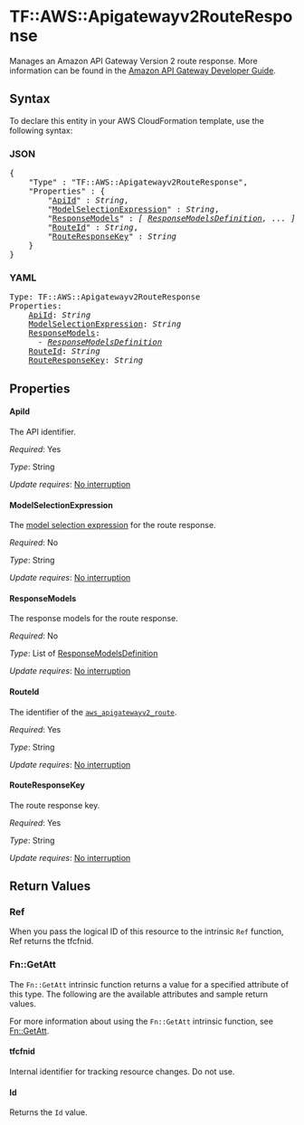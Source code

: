 # TF::AWS::Apigatewayv2RouteResponse

Manages an Amazon API Gateway Version 2 route response.
More information can be found in the [Amazon API Gateway Developer Guide](https://docs.aws.amazon.com/apigateway/latest/developerguide/apigateway-websocket-api.html).

## Syntax

To declare this entity in your AWS CloudFormation template, use the following syntax:

### JSON

<pre>
{
    "Type" : "TF::AWS::Apigatewayv2RouteResponse",
    "Properties" : {
        "<a href="#apiid" title="ApiId">ApiId</a>" : <i>String</i>,
        "<a href="#modelselectionexpression" title="ModelSelectionExpression">ModelSelectionExpression</a>" : <i>String</i>,
        "<a href="#responsemodels" title="ResponseModels">ResponseModels</a>" : <i>[ <a href="responsemodelsdefinition.md">ResponseModelsDefinition</a>, ... ]</i>,
        "<a href="#routeid" title="RouteId">RouteId</a>" : <i>String</i>,
        "<a href="#routeresponsekey" title="RouteResponseKey">RouteResponseKey</a>" : <i>String</i>
    }
}
</pre>

### YAML

<pre>
Type: TF::AWS::Apigatewayv2RouteResponse
Properties:
    <a href="#apiid" title="ApiId">ApiId</a>: <i>String</i>
    <a href="#modelselectionexpression" title="ModelSelectionExpression">ModelSelectionExpression</a>: <i>String</i>
    <a href="#responsemodels" title="ResponseModels">ResponseModels</a>: <i>
      - <a href="responsemodelsdefinition.md">ResponseModelsDefinition</a></i>
    <a href="#routeid" title="RouteId">RouteId</a>: <i>String</i>
    <a href="#routeresponsekey" title="RouteResponseKey">RouteResponseKey</a>: <i>String</i>
</pre>

## Properties

#### ApiId

The API identifier.

_Required_: Yes

_Type_: String

_Update requires_: [No interruption](https://docs.aws.amazon.com/AWSCloudFormation/latest/UserGuide/using-cfn-updating-stacks-update-behaviors.html#update-no-interrupt)

#### ModelSelectionExpression

The [model selection expression](https://docs.aws.amazon.com/apigateway/latest/developerguide/apigateway-websocket-api-selection-expressions.html#apigateway-websocket-api-model-selection-expressions) for the route response.

_Required_: No

_Type_: String

_Update requires_: [No interruption](https://docs.aws.amazon.com/AWSCloudFormation/latest/UserGuide/using-cfn-updating-stacks-update-behaviors.html#update-no-interrupt)

#### ResponseModels

The response models for the route response.

_Required_: No

_Type_: List of <a href="responsemodelsdefinition.md">ResponseModelsDefinition</a>

_Update requires_: [No interruption](https://docs.aws.amazon.com/AWSCloudFormation/latest/UserGuide/using-cfn-updating-stacks-update-behaviors.html#update-no-interrupt)

#### RouteId

The identifier of the [`aws_apigatewayv2_route`](/docs/providers/aws/r/apigatewayv2_route.html).

_Required_: Yes

_Type_: String

_Update requires_: [No interruption](https://docs.aws.amazon.com/AWSCloudFormation/latest/UserGuide/using-cfn-updating-stacks-update-behaviors.html#update-no-interrupt)

#### RouteResponseKey

The route response key.

_Required_: Yes

_Type_: String

_Update requires_: [No interruption](https://docs.aws.amazon.com/AWSCloudFormation/latest/UserGuide/using-cfn-updating-stacks-update-behaviors.html#update-no-interrupt)

## Return Values

### Ref

When you pass the logical ID of this resource to the intrinsic `Ref` function, Ref returns the tfcfnid.

### Fn::GetAtt

The `Fn::GetAtt` intrinsic function returns a value for a specified attribute of this type. The following are the available attributes and sample return values.

For more information about using the `Fn::GetAtt` intrinsic function, see [Fn::GetAtt](https://docs.aws.amazon.com/AWSCloudFormation/latest/UserGuide/intrinsic-function-reference-getatt.html).

#### tfcfnid

Internal identifier for tracking resource changes. Do not use.

#### Id

Returns the <code>Id</code> value.

